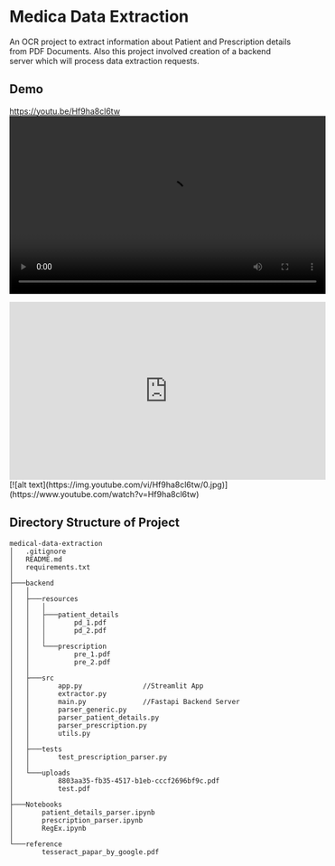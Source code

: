 # Medica Data Extraction
An OCR project to extract information about Patient and Prescription details from PDF Documents.
Also this project involved creation of a backend server which will process data extraction requests.

## Demo
https://youtu.be/Hf9ha8cl6tw
<video src="mde.mp4" width="560" height="315" controls></video>
<iframe width="560" height="315" src="https://www.youtube.com/embed/Hf9ha8cl6tw" frameborder="0" allow="accelerometer; autoplay; clipboard-write; encrypted-media; gyroscope; picture-in-picture" allowfullscreen></iframe>
[![alt text](https://img.youtube.com/vi/Hf9ha8cl6tw/0.jpg)](https://www.youtube.com/watch?v=Hf9ha8cl6tw)

## Directory Structure of Project
```
medical-data-extraction
│   .gitignore
│   README.md
│   requirements.txt
│
├───backend
│   │
│   ├───resources
│   │   │
│   │   ├───patient_details
│   │   │       pd_1.pdf
│   │   │       pd_2.pdf
│   │   │
│   │   └───prescription
│   │           pre_1.pdf
│   │           pre_2.pdf
│   │
│   ├───src
│   │       app.py               //Streamlit App
│   │       extractor.py
│   │       main.py              //Fastapi Backend Server
│   │       parser_generic.py
│   │       parser_patient_details.py
│   │       parser_prescription.py
│   │       utils.py
│   │    
│   ├───tests
│   │       test_prescription_parser.py
│   │
│   └───uploads
│           8803aa35-fb35-4517-b1eb-cccf2696bf9c.pdf
│           test.pdf
│
├───Notebooks
│       patient_details_parser.ipynb
│       prescription_parser.ipynb
│       RegEx.ipynb
│    
└───reference
        tesseract_papar_by_google.pdf
```